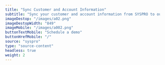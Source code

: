 ```yaml
---
title: "Sync Customer and Account Information"
subtitle: "Sync your customer and account information from SYSPRO to our B2B Trade Store."
imageDestop: "/images/a02.png"
imageDestopWidth: "849"
imageMobile: "/images/a002.png"
buttonTextMobile: "Schedule a demo"
buttonHrefMobile: "/"
source: "syspro"
type: "source-content"
headless: true
weight: 2
---
```

